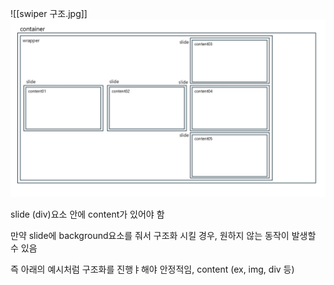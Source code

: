 ![[swiper 구조.jpg]]
<img src="https://github.com/saugjong0521/Dev/blob/eddc2cb73e9f46bccdbd6159747aaf2a8fbb5261/JS/14.swiper/swiper%20%EA%B5%AC%EC%A1%B0.jpg">

slide (div)요소 안에 content가 있어야 함

만약 slide에 background요소를 줘서 구조화 시킬 경우, 원하지 않는 동작이 발생할 수 있음

즉 아래의 예시처럼 구조화를 진행ㅑ해야 안정적임,
<container>
	<wrapper>
		<slide>
			content (ex, img, div 등)
		</slide>
	</wrapper>
</container>
